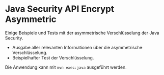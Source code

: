# Java Security API Encrypt Asymmetric
Einige Beispiele und Tests mit der asymmetrische Verschlüsselung der Java Security.

* Ausgabe aller relevanten Informationen über die asymmetrische Verschlüsselung.
* Beispielhafter Test der Verschlüsselung.

Die Anwendung kann mit `mvn exec:java` ausgeführt werden.
